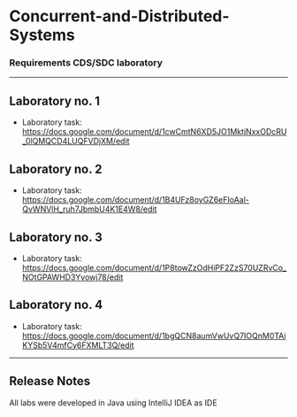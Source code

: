 # Concurrent-and-Distributed-Systems

### Requirements CDS/SDC laboratory

---
Laboratory no. 1
--
- Laboratory task: https://docs.google.com/document/d/1cwCmtN6XD5JO1MktjNxxODcRU_0lQMQCD4LUQFVDjXM/edit

Laboratory no. 2
--
- Laboratory task: https://docs.google.com/document/d/1B4UFz8oyGZ6eFIoAal-QvWNVlH_ruh7JbmbU4K1E4W8/edit

Laboratory no. 3
--
- Laboratory task: https://docs.google.com/document/d/1P8towZzOdHiPF2ZzS70UZRvCo_NOtGPAWHD3Yvowj78/edit

Laboratory no. 4
--
- Laboratory task: https://docs.google.com/document/d/1bgQCN8aumVwUvQ7IOQnM0TAiKYSb5V4mfCy6FXMLT3Q/edit





---
Release Notes
--

All labs were developed in Java using IntelliJ IDEA as IDE